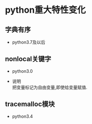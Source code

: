 # python重大特性变化


## 字典有序
+ python3.7及以后


## nonlocal关键字
+ python3.0

+ 说明   
把变量标记为自由变量,即使给变量赋值.


## tracemalloc模块
+ python3.4